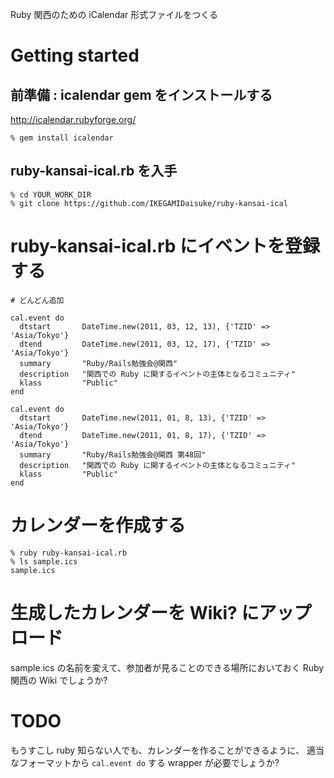 Ruby 関西のための iCalendar 形式ファイルをつくる

# Getting started

## 前準備 : icalendar gem をインストールする

http://icalendar.rubyforge.org/

    % gem install icalendar

## ruby-kansai-ical.rb を入手

    % cd YOUR_WORK_DIR
    % git clone https://github.com/IKEGAMIDaisuke/ruby-kansai-ical

# ruby-kansai-ical.rb にイベントを登録する

    # どんどん追加

    cal.event do
      dtstart       DateTime.new(2011, 03, 12, 13), {'TZID' => 'Asia/Tokyo'}
      dtend         DateTime.new(2011, 03, 12, 17), {'TZID' => 'Asia/Tokyo'}
      summary       "Ruby/Rails勉強会@関西"
      description   "関西での Ruby に関するイベントの主体となるコミュニティ"
      klass         "Public"
    end
    
    cal.event do
      dtstart       DateTime.new(2011, 01, 8, 13), {'TZID' => 'Asia/Tokyo'}
      dtend         DateTime.new(2011, 01, 8, 17), {'TZID' => 'Asia/Tokyo'}
      summary       "Ruby/Rails勉強会@関西 第48回"
      description   "関西での Ruby に関するイベントの主体となるコミュニティ"
      klass         "Public"
    end

# カレンダーを作成する

    % ruby ruby-kansai-ical.rb
    % ls sample.ics
    sample.ics

# 生成したカレンダーを Wiki? にアップロード

sample.ics の名前を変えて、参加者が見ることのできる場所においておく
Ruby 関西の Wiki でしょうか?

# TODO

もうすこし ruby 知らない人でも、カレンダーを作ることができるように、
適当なフォーマットから `cal.event do` する wrapper が必要でしょうか?


